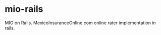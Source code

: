 mio-rails
=========

MIO on Rails.  MexicoInsuranceOnline.com online rater implementation in rails.
